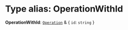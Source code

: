 # Type alias: OperationWithId

**OperationWithId**: [`Operation`](/en/auto-docs/history/interfaces/Operation.md) & { `id`: `string`  }
